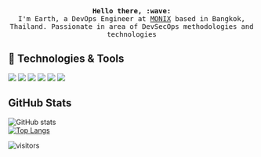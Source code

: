 <p align="center">
  <samp><strong>Hello there, :wave:</strong></samp>
  <br>
  <samp>
    I'm Earth, a DevOps Engineer at <a href="https://monix.co.th" target="_blank">MONIX</a> based in Bangkok, Thailand. Passionate in area of DevSecOps methodologies and technologies
  </samp>
</p>

## 🔧 Technologies & Tools
![](https://img.shields.io/badge/OS-Linux-informational?style=flat&logo=linux&logoColor=white&color=2bbc8a)
![](https://img.shields.io/badge/Editor-VSCode-informational?style=flat&logo=visual-studio-code&logoColor=white&color=2bbc8a)
![](https://img.shields.io/badge/Shell-Bash-informational?style=flat&logo=gnu-bash&logoColor=white&color=2bbc8a)
![](https://img.shields.io/badge/Tools-Docker-informational?style=flat&logo=docker&logoColor=white&color=2bbc8a)
![](https://img.shields.io/badge/Tools-Kubernetes-informational?style=flat&logo=kubernetes&logoColor=white&color=2bbc8a)
![](https://img.shields.io/badge/Tools-Jenkins-informational?style=flat&logo=jenkins&logoColor=white&color=2bbc8a)

## GitHub Stats
![GitHub stats](https://github-readme-stats.vercel.app/api?username=phanupongr&show_icons=true)  
[![Top Langs](https://github-readme-stats.vercel.app/api/top-langs/?username=phanupongr)](https://github.com/anuraghazra/github-readme-stats)

![visitors](https://visitor-badge.glitch.me/badge?page_id=phanupongr/phanupongr)

<!--
**phanupongr/phanupongr** is a ✨ _special_ ✨ repository because its `README.md` (this file) appears on your GitHub profile.

Here are some ideas to get you started:

- 🔭 I’m currently working on ...
- 🌱 I’m currently learning ...
- 👯 I’m looking to collaborate on ...
- 🤔 I’m looking for help with ...
- 💬 Ask me about ...
- 📫 How to reach me: ...
- 😄 Pronouns: ...
- ⚡ Fun fact: ...
-->
